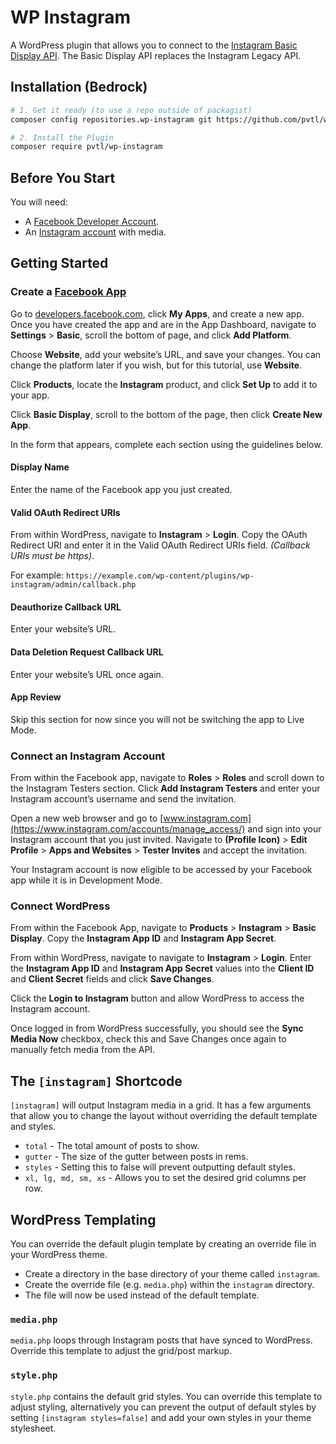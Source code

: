 
# WP Instagram

A WordPress plugin that allows you to connect to the [Instagram Basic Display API](https://developers.facebook.com/docs/instagram-basic-display-api/). The Basic Display API replaces the Instagram Legacy API.

## Installation (Bedrock)

```bash
# 1. Get it ready (to use a repo outside of packagist)
composer config repositories.wp-instagram git https://github.com/pvtl/wp-instagram

# 2. Install the Plugin
composer require pvtl/wp-instagram
```

## Before You Start

You will need:

- A  [Facebook Developer Account](https://developers.facebook.com/apps).
- An  [Instagram account](https://www.instagram.com/)  with media.

## Getting Started

### Create a [Facebook App](https://developers.facebook.com/docs/instagram-basic-display-api/getting-started)

Go to [developers.facebook.com](https://developers.facebook.com/), click **My Apps**, and create a new app. Once you have created the app and are in the App Dashboard, navigate to **Settings** > **Basic**, scroll the bottom of page, and click **Add Platform**.

Choose  **Website**, add your website’s URL, and save your changes. You can change the platform later if you wish, but for this tutorial, use  **Website**.

Click **Products**, locate the **Instagram** product, and click **Set Up** to add it to your app.

Click  **Basic Display**, scroll to the bottom of the page, then click  **Create New App**.

In the form that appears, complete each section using the guidelines below.

#### Display Name

Enter the name of the Facebook app you just created.

#### Valid OAuth Redirect URIs

From within WordPress, navigate to **Instagram** > **Login**. Copy the OAuth Redirect URI and enter it in the Valid OAuth Redirect URIs field. *(Callback URIs must be https)*.

For example:  `https://example.com/wp-content/plugins/wp-instagram/admin/callback.php`

#### Deauthorize Callback URL

Enter your website’s URL.

#### Data Deletion Request Callback URL

Enter your website’s URL once again.

#### App Review

Skip this section for now since you will not be switching the app to Live Mode.

### Connect an Instagram Account

From within the Facebook app, navigate to **Roles** > **Roles** and scroll down to the Instagram Testers section. Click **Add Instagram Testers** and enter your Instagram account’s username and send the invitation.

Open a new web browser and go to  [www.instagram.com](https://www.instagram.com/accounts/manage_access/)  and sign into your Instagram account that you just invited. Navigate to  **(Profile Icon)**  >  **Edit Profile**  >  **Apps and Websites**  >  **Tester Invites**  and accept the invitation.

Your Instagram account is now eligible to be accessed by your Facebook app while it is in Development Mode.

### Connect WordPress

From within the Facebook App, navigate to **Products** > **Instagram** > **Basic Display**. Copy the **Instagram App ID** and **Instagram App Secret**.

From within WordPress, navigate to navigate to **Instagram** > **Login**. Enter the **Instagram App ID** and **Instagram App Secret** values into the **Client ID** and **Client Secret** fields and click **Save Changes**.

Click the **Login to Instagram** button and allow WordPress to access the Instagram account.

Once logged in from WordPress successfully, you should see the **Sync Media Now** checkbox, check this and Save Changes once again to manually fetch media from the API.

## The `[instagram]` Shortcode

`[instagram]` will output Instagram media in a grid. It has a few arguments that allow you to change the layout without overriding the default template and styles.

- `total` - The total amount of posts to show.
- `gutter` - The size of the gutter between posts in rems.
- `styles` - Setting this to false will prevent outputting default styles.
- `xl, lg, md, sm, xs` - Allows you to set the desired grid columns per row.

## WordPress Templating

You can override the default plugin template by creating an override file in your WordPress theme.

- Create a directory in the base directory of your theme called `instagram`.
- Create the override file (e.g. `media.php`) within the `instagram` directory.
- The file will now be used instead of the default template.

### `media.php`

`media.php` loops through Instagram posts that have synced to WordPress. Override this template to adjust the grid/post markup.

### `style.php`

`style.php` contains the default grid styles. You can override this template to adjust styling, alternatively you can prevent the output of default styles by setting `[instagram styles=false]` and add your own styles in your theme stylesheet.